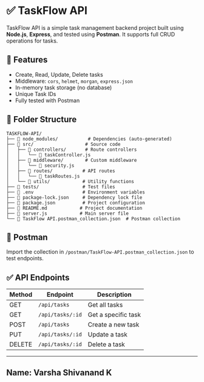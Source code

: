 # ✅ TaskFlow API

TaskFlow API is a simple task management backend project built using **Node.js**, **Express**, and tested using **Postman**. It supports full CRUD operations for tasks.

## 🚀 Features
- Create, Read, Update, Delete tasks
- Middleware: `cors`, `helmet`, `morgan`, `express.json`
- In-memory task storage (no database)
- Unique Task IDs
- Fully tested with Postman

## 📂 Folder Structure
```
TASKFLOW-API/
├── 📁 node_modules/           # Dependencies (auto-generated)
├── 📁 src/                   # Source code
│   ├── 📁 controllers/       # Route controllers
│   │   └── 📄 taskController.js
│   ├── 📁 middleware/        # Custom middleware
│   │   └── 📄 security.js
│   ├── 📁 routes/           # API routes
│   │   └── 📄 taskRoutes.js
│   └── 📁 utils/            # Utility functions
├── 📁 tests/                # Test files
├── 📄 .env                  # Environment variables
├── 📄 package-lock.json     # Dependency lock file
├── 📄 package.json          # Project configuration
├── 📄 README.md            # Project documentation
├── 📄 server.js            # Main server file
└── 📄 TaskFlow API.postman_collection.json  # Postman collection            
```

## 🧪 Postman
Import the collection in `/postman/TaskFlow-API.postman_collection.json` to test endpoints.

## ✅ API Endpoints

| Method | Endpoint             | Description           |
|--------|----------------------|-----------------------|
| GET    | `/api/tasks`         | Get all tasks         |
| GET    | `/api/tasks/:id`     | Get a specific task   |
| POST   | `/api/tasks`         | Create a new task     |
| PUT    | `/api/tasks/:id`     | Update a task         |
| DELETE | `/api/tasks/:id`     | Delete a task         |

---

## Name: Varsha Shivanand K